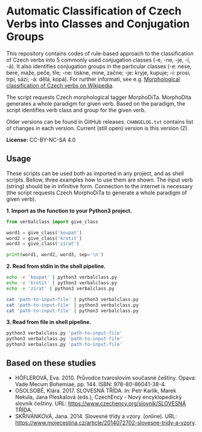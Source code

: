 # Automatic Classification of Czech Verbs into Classes and Conjugation Groups
This repository contains codes of rule-based approach to the classification of Czech verbs into 5 commonly used conjugation classes (-e, -ne, -je, -í, -á). It also identifies conjugation groups in the particular classes (-e: nese, bere, maže, peče, tře; -ne: tiskne, mine, začne; -je: kryje, kupuje; -í: prosí, trpí, sází; -á: dělá, kopá). For rurther informati, see e.g. [Morphological classification of Czech verbs on Wikipedia](https://en.wikipedia.org/wiki/Morphological_classification_of_Czech_verbs).

The script requests Czech morphological tagger MorphoDiTa. MorphoDita generates a whole paradigm for given verb. Based on the paradigm, the script identifies verb class and group for the given verb.

Older versions can be found in GitHub releases. `CHANGELOG.txt` contains list of changes in each version. Current (still open) version is this version (2).

**License:** CC-BY-NC-SA 4.0

## Usage
These scripts can be used both as imported in any project, and as shell scripts. Bellow, three examples how to use them are shown.
The input verb (string) should be in infinitive form. Connection to the internet is necessary (the script requests Czech MorphoDiTa to generate a whole paradigm of given verb).

**1. Import as the function to your Python3 project.**
```python
from verbalclass import give_class

word1 = give_class('koupat')
word2 = give_class('krotit')
word3 = give_class('zírat')

print(word1, word2, word3, sep='\n')
```

**2. Read from stdin in the shell pipeline.**
```bash
echo -e 'koupat' | python3 verbalclass.py
echo -e 'krotit' | python3 verbalclass.py
echo -e 'zírat' | python3 verbalclass.py
```

```bash
cat 'path-to-input-file' | python3 verbalclass.py
cat 'path-to-input-file' | python3 verbalclass.py
cat 'path-to-input-file' | python3 verbalclass.py
```

**3. Read from file in shell pipeline.**
```bash
python3 verbalclass.py 'path-to-input-file'
python3 verbalclass.py 'path-to-input-file'
python3 verbalclass.py 'path-to-input-file'
```

## Based on these studies
- HÖFLEROVÁ, Eva. 2010. Průvodce tvaroslovím současné češtiny. Opava: Vade Mecum Bohemiae, pp. 144. ISBN: 978-80-86041-38-4.
- OSOLSOBĚ, Klára. 2017. SLOVESNÁ TŘÍDA. In: Petr Karlík, Marek Nekula, Jana Pleskalová (eds.), CzechEncy - Nový encyklopedický slovník češtiny. URL: https://www.czechency.org/slovnik/SLOVESNÁ TŘÍDA.
- SKŘIVÁNKOVÁ, Jana. 2014. Slovesné třídy a vzory. (online). URL: https://www.mojecestina.cz/article/2014072702-slovesne-tridy-a-vzory.
